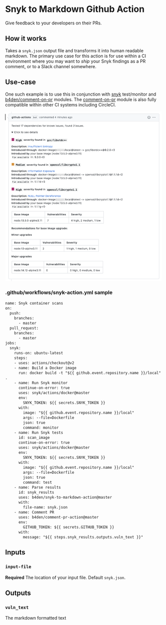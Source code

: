 # Snyk to Markdown Github Action

Give feedback to your developers on their PRs.

## How it works
Takes a `snyk.json` output file and transforms it into human readable markdown. The primary use case for this action is for use within a CI environment where you may want to _ship_ your Snyk findings as a PR comment, or to a Slack channel somewhere.

## Use-case

One such example is to use this in conjunction with [snyk][snyk] test/monitor and [b4den/comment-on-pr][comment] modules. The [comment-on-pr][comment] module is also fully compatible within other CI systems including CircleCI.

![gh-action](./docs/images/snyk-output.png)

### .github/workflows/snyk-action.yml sample
```
name: Snyk container scans
on:
  push:
    branches:
      - master
  pull_request:
    branches:
      - master
jobs:
  snyk:
    runs-on: ubuntu-latest
    steps:
    - uses: actions/checkout@v2
    - name: Build a Docker image
      run: docker build -t "${{ github.event.repository.name }}/local" .
    - name: Run Snyk monitor
      continue-on-error: true
      uses: snyk/actions/docker@master
      env:
        SNYK_TOKEN: ${{ secrets.SNYK_TOKEN }}
      with:
        image: "${{ github.event.repository.name }}/local"
        args: --file=Dockerfile
        json: true
        command: monitor
    - name: Run Snyk tests
      id: scan_image
      continue-on-error: true
      uses: snyk/actions/docker@master
      env:
        SNYK_TOKEN: ${{ secrets.SNYK_TOKEN }}
      with:
        image: "${{ github.event.repository.name }}/local"
        args: --file=Dockerfile
        json: true
        command: test
    - name: Parse results
      id: snyk_results
      uses: b4den/snyk-to-markdown-action@master
      with:
        file-name: snyk.json
    - name: Comment PR
      uses: b4den/comment-pr-action@master
      env:
        GITHUB_TOKEN: ${{ secrets.GITHUB_TOKEN }}
      with:
        message: "${{ steps.snyk_results.outputs.vuln_text }}"
```

## Inputs

### `input-file`

**Required** The location of your input file. Default `snyk.json`.

## Outputs

### `vuln_text`

The markdown formatted text

[comment]: https://github.com/b4den/comment-pr-action
[snyk]: https://github.com/snyk/actions/tree/master/docker
